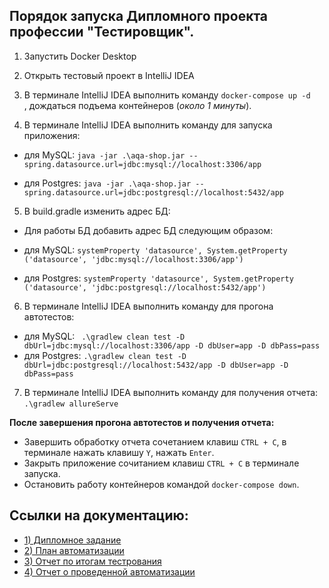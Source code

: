 ## Порядок запуска Дипломного проекта профессии "Тестировщик". 

1. Запустить Docker Desktop

2. Открыть тестовый проект в IntelliJ IDEA

3. В терминале IntelliJ IDEA выполнить команду `docker-compose up -d   `, дождаться подъема контейнеров (*около 1 минуты*).

4. В терминале IntelliJ IDEA выполнить команду для запуска приложения:
- для MySQL:
 `java -jar .\aqa-shop.jar --spring.datasource.url=jdbc:mysql://localhost:3306/app`
 
- для Postgres:
`java -jar .\aqa-shop.jar --spring.datasource.url=jdbc:postgresql://localhost:5432/app`


5. В build.gradle изменить адрес БД: 

- Для работы БД добавить адрес БД следующим образом:

- для MySQL:
 `systemProperty 'datasource', System.getProperty ('datasource', 'jdbc:mysql://localhost:3306/app')`


- для Postgres:
 `systemProperty 'datasource', System.getProperty ('datasource', 'jdbc:postgresql://localhost:5432/app')`


6. В терминале IntelliJ IDEA выполнить команду для прогона автотестов: 

- для MySQL:
` .\gradlew clean test -D dbUrl=jdbc:mysql://localhost:3306/app -D dbUser=app -D dbPass=pass` 
- для Postgres:
`.\gradlew clean test -D dbUrl=jdbc:postgresql://localhost:5432/app -D dbUser=app -D dbPass=pass` 

7. В терминале IntelliJ IDEA выполнить команду для получения отчета:
`.\gradlew allureServe `

**После завершения прогона автотестов и получения отчета:**
- Завершить обработку отчета сочетанием клавиш `CTRL + C`, в терминале нажать клавишу `Y`, нажать `Enter`.
- Закрыть приложение сочитанием клавиш `CTRL + C` в терминале запуска.
- Остановить работу контейнеров командой `docker-compose down`.

## Ссылки на документацию:
- [1) Дипломное задание](https://github.com/netology-code/qa-diploma/blob/master/README.md)
- [2) План автоматизации](https://github.com/Artem4ik002/Diplom_qa/blob/master/Plan.md)
- [3) Отчет по итогам тестрования](https://github.com/Artem4ik002/Diplom_qa/blob/master/TestReport.md)
- [4) Отчет о проведенной автоматизации](https://github.com/Artem4ik002/Diplom_qa/blob/master/Summary.md)

